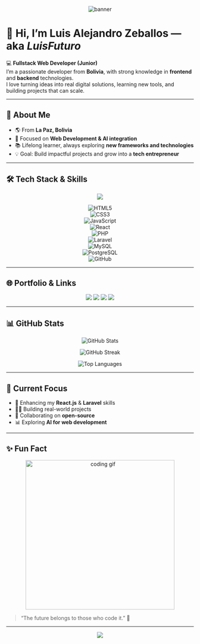 <!-- Banner Principal -->
<p align="center">
  <img src="https://capsule-render.vercel.app/api?type=waving&color=0:2E8BFF,100:00C9A7&height=200&section=header&text=Luis%20Futuro%20🚀&fontSize=45&fontColor=fff&animation=fadeIn&fontAlignY=40" alt="banner"/>
</p>

# 👋 Hi, I’m Luis Alejandro Zeballos — aka *LuisFuturo*  

💻 **Fullstack Web Developer (Junior)**  
I’m a passionate developer from **Bolivia**, with strong knowledge in **frontend** and **backend** technologies.  
I love turning ideas into real digital solutions, learning new tools, and building projects that can scale.  

---

## 🚀 About Me  

- 🌎 From **La Paz, Bolivia**  
- 🎯 Focused on **Web Development & AI integration**  
- 📚 Lifelong learner, always exploring **new frameworks and technologies**  
- 💡 Goal: Build impactful projects and grow into a **tech entrepreneur**  

---

## 🛠️ Tech Stack & Skills  

<p align="center">
  <img src="https://skillicons.dev/icons?i=html,css,js,react,sass,php,laravel,mysql,postgresql,github&theme=dark" />
</p>

<div align="center">
  
![HTML5](https://img.shields.io/badge/HTML5-E34F26?style=for-the-badge&logo=html5&logoColor=white)  
![CSS3](https://img.shields.io/badge/CSS3-1572B6?style=for-the-badge&logo=css3&logoColor=white)  
![JavaScript](https://img.shields.io/badge/JavaScript-F7DF1E?style=for-the-badge&logo=javascript&logoColor=black)  
![React](https://img.shields.io/badge/React-20232A?style=for-the-badge&logo=react&logoColor=61DAFB)  
![PHP](https://img.shields.io/badge/PHP-777BB4?style=for-the-badge&logo=php&logoColor=white)  
![Laravel](https://img.shields.io/badge/Laravel-FF2D20?style=for-the-badge&logo=laravel&logoColor=white)  
![MySQL](https://img.shields.io/badge/MySQL-4479A1?style=for-the-badge&logo=mysql&logoColor=white)  
![PostgreSQL](https://img.shields.io/badge/PostgreSQL-316192?style=for-the-badge&logo=postgresql&logoColor=white)  
![GitHub](https://img.shields.io/badge/GitHub-000?style=for-the-badge&logo=github&logoColor=white)  

</div>

---

## 🌐 Portfolio & Links  

<p align="center">
  <a href="https://portfolio-luis-zeballos.netlify.app/"><img src="https://img.shields.io/badge/Portfolio-00C9A7?style=for-the-badge&logo=netlify&logoColor=white" /></a>
  <a href="https://www.linkedin.com/in/luis-alejandro-zeballos-quiroz-324bab2b9"><img src="https://img.shields.io/badge/LinkedIn-0077B5?style=for-the-badge&logo=linkedin&logoColor=white" /></a>
  <a href="https://instagram.com/zalexui"><img src="https://img.shields.io/badge/Instagram-E4405F?style=for-the-badge&logo=instagram&logoColor=white" /></a>
  <a href="https://wa.me/59171556955"><img src="https://img.shields.io/badge/WhatsApp-25D366?style=for-the-badge&logo=whatsapp&logoColor=white" /></a>
</p>

---

## 📊 GitHub Stats  

<p align="center">
  <img src="https://github-readme-stats.vercel.app/api?username=LuisFuturo&show_icons=true&theme=radical" alt="GitHub Stats" />
</p>

<p align="center">
  <img src="https://github-readme-streak-stats.herokuapp.com?user=LuisFuturo&theme=radical" alt="GitHub Streak" />
</p>

<p align="center">
  <img src="https://github-readme-stats.vercel.app/api/top-langs/?username=LuisFuturo&layout=compact&theme=radical" alt="Top Languages" />
</p>

---

## 🌱 Current Focus  

- 🚀 Enhancing my **React.js** & **Laravel** skills  
- 🧑‍💻 Building real-world projects  
- 🤝 Collaborating on **open-source**  
- 📊 Exploring **AI for web development**  

---

## ✨ Fun Fact  

<p align="center">
  <img src="https://media.giphy.com/media/qgQUggAC3Pfv687qPC/giphy.gif" width="400" alt="coding gif"/>
</p>

> “The future belongs to those who code it.” 🚀  

---

<!-- Footer -->
<p align="center">
  <img src="https://capsule-render.vercel.app/api?type=waving&color=0:00C9A7,100:2E8BFF&height=120&section=footer" />
</p>
